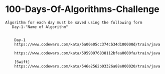 # 100-Days-Of-Algorithms-Challenge
    Algorithm for each day must be saved using the following form
       Day-1-"Name of Algorithm"
       
       
        Day-1
        https://www.codewars.com/kata/5a00e05cc374cb34d100000d/train/java
        
        https://www.codewars.com/kata/59590976838112bfea0000fa/train/java

        [Swift]
        https://www.codewars.com/kata/546e2562b03326a88e000020/train/java
